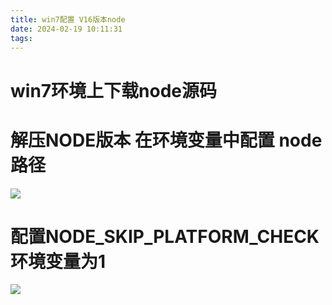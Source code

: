 ```yaml
---
title: win7配置 V16版本node
date: 2024-02-19 10:11:31
tags:
---
```


# win7环境上下载node源码


# 解压NODE版本 在环境变量中配置 node 路径
![](/img/config/node-path.png)

# 配置NODE_SKIP_PLATFORM_CHECK 环境变量为1
![](/img/config/node-check.png)

